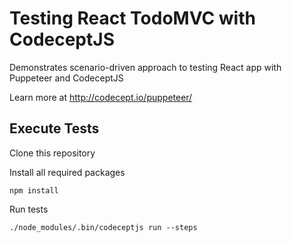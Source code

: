 # Testing React TodoMVC with CodeceptJS

Demonstrates scenario-driven approach to testing React app with Puppeteer and CodeceptJS

Learn more at http://codecept.io/puppeteer/

## Execute Tests

Clone this repository

Install all required packages

```
npm install
```

Run tests

```
./node_modules/.bin/codeceptjs run --steps
```